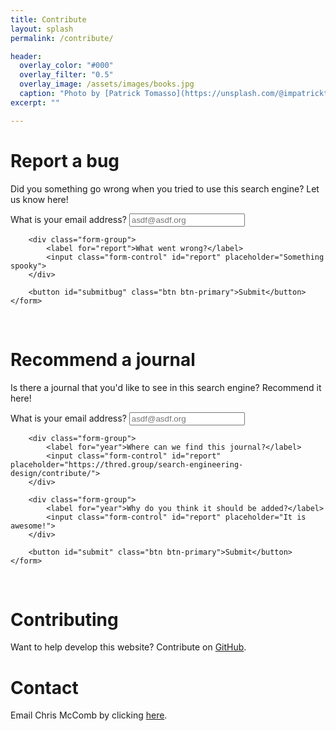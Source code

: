 ```yaml
---
title: Contribute
layout: splash
permalink: /contribute/

header:
  overlay_color: "#000"
  overlay_filter: "0.5"  
  overlay_image: /assets/images/books.jpg
  caption: "Photo by [Patrick Tomasso](https://unsplash.com/@impatrickt) on [Unsplash](https://unsplash.com/)"
excerpt: ""

---
```


# Report a bug
Did you something go wrong when you tried to use this search engine? Let us know here!

<div class="container mt-5 mb-5">
    <form>
        <div class="form-group">
            <label for="email">What is your email address?</label>
            <input class="form-control" id="email"
                   placeholder="asdf@asdf.org">
        </div>

        <div class="form-group">
            <label for="report">What went wrong?</label>
            <input class="form-control" id="report" placeholder="Something spooky">
        </div>

        <button id="submitbug" class="btn btn-primary">Submit</button>
    </form>
</div>
<br/>

# Recommend a journal
Is there a journal that you'd like to see in this search engine? Recommend it here!


<div class="container mt-5 mb-5">
    <form>
        <div class="form-group">
            <label for="title">What is your email address?</label>
            <input class="form-control" id="email"
                   placeholder="asdf@asdf.org">
        </div>

        <div class="form-group">
            <label for="year">Where can we find this journal?</label>
            <input class="form-control" id="report" placeholder="https://thred.group/search-engineering-design/contribute/">
        </div>

        <div class="form-group">
            <label for="year">Why do you think it should be added?</label>
            <input class="form-control" id="report" placeholder="It is awesome!">
        </div>

        <button id="submit" class="btn btn-primary">Submit</button>
    </form>
</div>
<br/>

# Contributing
Want to help develop this website? Contribute on [GitHub](https://github.com/THREDgroup/search-engineering-design).

# Contact
Email Chris McComb by clicking [here](mailto:mccomb@psu.edu).

<script src="https://code.jquery.com/jquery-3.5.1.min.js"></script>
<script>
    function clean_non_ascii(stringystring) {
        return stringystring.replace("’", "'").replace("”", '"').replace("“", '"');
    }

    function bug_report(event) {
        event.preventDefault();

        // Get the details
        let email = clean_non_ascii($("#email").val());
        let report = clean_non_ascii($("#report").val());

        $.ajax({
                url: 'https://api.github.com/repos/thredgroup/search-engineering-design/issues',
                headers: {'Authorization': 'token 0cbb9066b7643a902e6d68aabf82da1b3bee30ad'},
                type: "POST",
                data: '{"title": "' + report + '", "body": "Recommended by ' + email +'"}',
                success: function (results) {
                    alert("Your bug has been reported");
                },
                error: function (results) {
                    alert("Sorry, I ran into an issue" + results);
                }
            });

    }

    $("#submitbug").on('click', bug_report)

</script>
